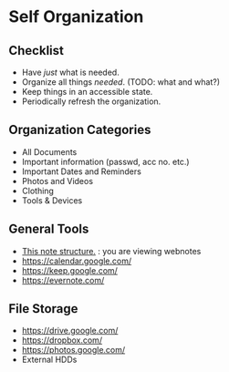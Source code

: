 Self Organization
===================

Checklist
--------------------
* Have _just_ what is needed.
* Organize all things _needed_. (TODO: what and what?)
* Keep things in an accessible state.
* Periodically refresh the organization.

Organization Categories
----------------------------
* All Documents
* Important information (passwd, acc no. etc.)
* Important Dates and Reminders
* Photos and Videos
* Clothing
* Tools & Devices

General Tools
------------------
* [This note structure.](webnotes.html) : you are viewing webnotes
* <https://calendar.google.com/>
* <https://keep.google.com/>
* <https://evernote.com/>

File Storage
---------------
* <https://drive.google.com/>
* <https://dropbox.com/>
* <https://photos.google.com/>
* External HDDs



